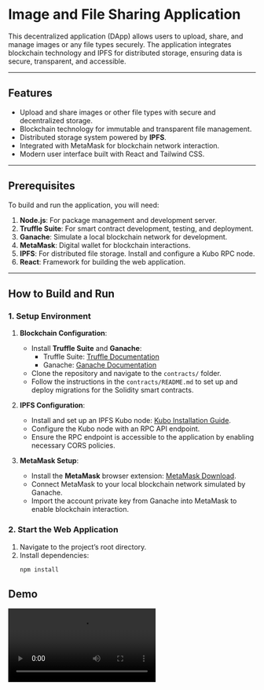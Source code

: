 # Image and File Sharing Application

This decentralized application (DApp) allows users to upload, share, and manage images or any file types securely. The application integrates blockchain technology and IPFS for distributed storage, ensuring data is secure, transparent, and accessible.

---

## Features
- Upload and share images or other file types with secure and decentralized storage.
- Blockchain technology for immutable and transparent file management.
- Distributed storage system powered by **IPFS**.
- Integrated with MetaMask for blockchain network interaction.
- Modern user interface built with React and Tailwind CSS.

---

## Prerequisites
To build and run the application, you will need:
1. **Node.js**: For package management and development server.
2. **Truffle Suite**: For smart contract development, testing, and deployment.
3. **Ganache**: Simulate a local blockchain network for development.
4. **MetaMask**: Digital wallet for blockchain interactions.
5. **IPFS**: For distributed file storage. Install and configure a Kubo RPC node.
6. **React**: Framework for building the web application.

---

## How to Build and Run

### 1. Setup Environment
1. **Blockchain Configuration**:
   - Install **Truffle Suite** and **Ganache**:
     - Truffle Suite: [Truffle Documentation](https://trufflesuite.com/docs/)
     - Ganache: [Ganache Documentation](https://trufflesuite.com/ganache/)
   - Clone the repository and navigate to the `contracts/` folder.
   - Follow the instructions in the `contracts/README.md` to set up and deploy migrations for the Solidity smart contracts.

2. **IPFS Configuration**:
   - Install and set up an IPFS Kubo node: [Kubo Installation Guide](https://docs.ipfs.tech/install/).
   - Configure the Kubo node with an RPC API endpoint.
   - Ensure the RPC endpoint is accessible to the application by enabling necessary CORS policies.

3. **MetaMask Setup**:
   - Install the **MetaMask** browser extension: [MetaMask Download](https://metamask.io/download.html).
   - Connect MetaMask to your local blockchain network simulated by Ganache.
   - Import the account private key from Ganache into MetaMask to enable blockchain interaction.

### 2. Start the Web Application
1. Navigate to the project’s root directory.
2. Install dependencies:
   ```bash
   npm install

## Demo

![Demo](/public/Demo.mp4)
